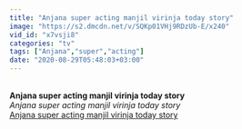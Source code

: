 ```yaml
---
title: "Anjana super acting manjil virinja today story"
image: "https://s2.dmcdn.net/v/SQKp01VHj9RDzUb-E/x240"
vid_id: "x7vsji8"
categories: "tv"
tags: ["Anjana","super","acting"]
date: "2020-08-29T05:48:03+03:00"
---
```

<br><b>Anjana super acting manjil virinja today story</b><br> <i>Anjana super acting manjil virinja today story</i><br> <u>Anjana super acting manjil virinja today story</u>
